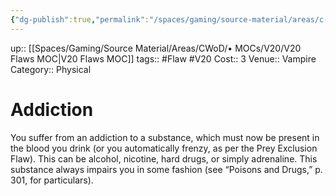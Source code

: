 ```yaml
---
{"dg-publish":true,"permalink":"/spaces/gaming/source-material/areas/c-wo-d/genre/vampire/v20/merits-and-flaws/addiction/","dgHomeLink":true,"dgPassFrontmatter":true}
---
```


up:: [[Spaces/Gaming/Source Material/Areas/CWoD/• MOCs/V20/V20 Flaws MOC|V20 Flaws MOC]]
tags:: #Flaw #V20 
Cost:: 3
Venue:: Vampire
Category:: Physical
# Addiction
You suffer from an addiction to a substance, which
must now be present in the blood you drink (or you
automatically frenzy, as per the Prey Exclusion Flaw).
This can be alcohol, nicotine, hard drugs, or simply
adrenaline. This substance always impairs you in some
fashion (see “Poisons and Drugs,” p. 301, for particulars).